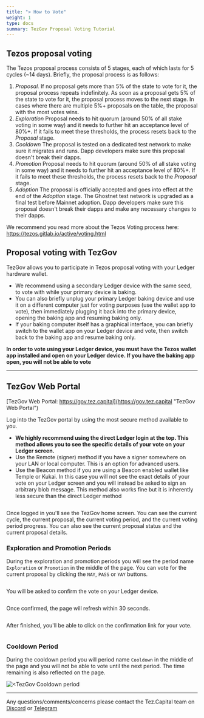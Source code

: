 ```yaml
---
title: "> How to Vote"
weight: 1
type: docs
summary: TezGov Proposal Voting Tutorial
---
```


## Tezos proposal voting

The Tezos proposal process consists of 5 stages, each of which lasts for 5 cycles (~14 days). Briefly, the proposal process is as follows:
1. *Proposal.* If no proposal gets more than 5% of the state to vote for it, the proposal process repeats indefinitely. As soon as a proposal gets 5% of the state to vote for it, the proposal process moves to the next stage. In cases where there are multiple 5%+ proposals on the table, the proposal with the most votes wins.
2. *Exploration* Proposal needs to hit quorum (around 50% of all stake voting in some way) and it needs to further hit an acceptance level of 80%+. If it fails to meet these thresholds, the process resets back to the *Proposal* stage.
3. *Cooldown* The proposal is tested on a dedicated test network to make sure it migrates and runs. Dapp developers make sure this proposal doesn't break their dapps.
4. *Promotion* Proposal needs to hit quorum (around 50% of all stake voting in some way) and it needs to further hit an acceptance level of 80%+. If it fails to meet these thresholds, the process resets back to the *Proposal* stage.
5. *Adoption* The proposal is officially accepted and goes into effect at the end of the *Adoption* stage. The Ghostnet test network is upgraded as a final test before Mainnet adoption. Dapp developers make sure this proposal doesn't break their dapps and make any necessary changes to their dapps.

We recommend you read more about the Tezos Voting process here: https://tezos.gitlab.io/active/voting.html

## Proposal voting with TezGov

TezGov allows you to participate in Tezos proposal voting with your Ledger hardware wallet. 

* We recommend using a secondary Ledger device with the same seed, to vote with while your primary device is baking. 
* You can also briefly unplug your primary Ledger baking device and use it on a different computer just for voting purposes (use the wallet app to vote), then immediately plugging it back into the primary device, opening the baking app and resuming baking only.
* If your baking computer itself has a graphical interface, you can briefly switch to the wallet app on your Ledger device and vote, then switch back to the baking app and resume baking only.

**In order to vote using your Ledger device, you must have the Tezos wallet app installed and open on your Ledger device. If you have the baking app open, you will not be able to vote**

---

## TezGov Web Portal

[TezGov Web Portal: https://gov.tez.capital](https://gov.tez.capital "TezGov Web Portal")

Log into the TezGov portal by using the most secure method available to you. 

* **We highly recommend using the direct Ledger login at the top. This method allows you to see the specific details of your vote on your Ledger screen.**
* Use the Remote (signer) method if you have a signer somewhere on your LAN or local computer. This is an option for advanced users. 
* Use the Beacon method if you are using a Beacon enabled wallet like Temple or Kukai. In this case you will not see the exact details of your vote on your Ledger screen and you will instead be asked to sign an arbitrary blob message. This method also works fine but it is inherently less secure than the direct Ledger method

![<TezGov login home screen>](/tezgov/tutorial/tezgovHome.png) 

Once logged in you'll see the TezGov home screen. You can see the current cycle, the current proposal, the current voting period, and the current voting period progress. You can also see the current proposal status and the current proposal details.

### Exploration and Promotion Periods
During the exploration and promotion periods you will see the period name `Exploration` or `Promotion` in the middle of the page. You can vote for the current proposal by clicking the `NAY`, `PASS` or `YAY` buttons.

![<TezGov login home screen>](/tezgov/tutorial/tezgovPromotion.png)

 You will be asked to confirm the vote on your Ledger device. 

![<TezGov login home screen>](/tezgov/tutorial/tezgovPromotionConfirm.png)

Once confirmed, the page will refresh within 30 seconds.

![<TezGov login home screen>](/tezgov/tutorial/tezgovPromotionConfirm2.png)

After finished, you'll be able to click on the confirmation link for your vote.

![<TezGov login home screen>](/tezgov/tutorial/tezgovPromotionConfirm3.png)

### Cooldown Period
During the cooldown period you will period name `Cooldown` in the middle of the page and you will not be able to vote until the next period. The time remaining is also reflected on the page.

![<TezGov Cooldown period](/tezgov/tutorial/tezgovCooldown.png) 


---

Any questions/comments/concerns please contact the Tez.Capital team on
[Discord](https://discord.gg/cVGMA4MaNM) or [Telegram](https://t.me/tezcapital) 